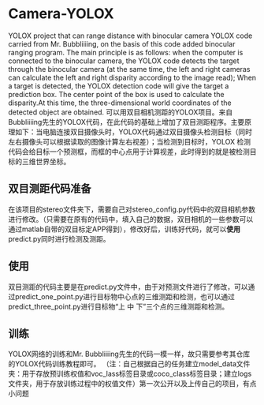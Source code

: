 # Camera-YOLOX
YOLOX project that can range distance with binocular camera
YOLOX code carried from Mr. Bubbliiiing, on the basis of this code added binocular ranging program.
The main principle is as follows: when the computer is connected to the binocular camera, the YOLOX code detects the target through the binocular camera (at the same time, the left and right cameras can calculate the left and right disparity according to the image read);
When a target is detected, the YOLOX detection code will give the target a prediction box. The center point of the box is used to calculate the disparity.At this time, the three-dimensional world coordinates of the detected object are obtained.
可以用双目相机测距的YOLOX项目。来自Bubbliiiing先生的YOLOX代码，在此代码的基础上增加了双目测距程序。主要原理如下：当电脑连接双目摄像头时，YOLOX代码通过双目摄像头检测目标（同时左右摄像头可以根据读取的图像计算左右视差）；当检测到目标时，YOLOX 检测代码会给目标一个预测框，而框的中心点用于计算视差，此时得到的就是被检测目标的三维世界坐标。
## 双目测距代码准备
在该项目的stereo文件夹下，需要自己对stereo_config.py代码中的双目相机参数进行修改。（只需要在原有的代码中，填入自己的数据，双目相机的一些参数可以通过matlab自带的双目标定APP得到），修改好后，训练好代码，就可以**使用**predict.py同时进行检测及测距。
## 使用
双目测距的代码主要是在predict.py文件中，由于对预测文件进行了修改，可以通过predict_one_point.py进行目标物中心点的三维测距和检测，也可以通过predict_three_point.py进行目标物“上 中 下”三个点的三维测距和检测。
## 训练
YOLOX网络的训练和Mr. Bubbliiiing先生的代码一模一样，故只需要参考其仓库的YOLOX代码训练教程即可。
（注：自己根据自己的任务建立model_data文件夹：用于存放预训练权值和voc_lass标签目录或coco_class标签目录；建立logs文件夹，用于存放训练过程中的权值文件）第一次公开以及上传自己的项目，有点小问题
